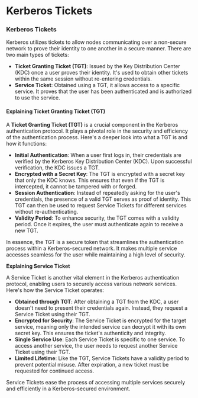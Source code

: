 # Kerberos Tickets

### Kerberos Tickets

Kerberos utilizes tickets to allow nodes communicating over a non-secure network to prove their identity to one another in a secure manner. There are two main types of tickets:

* **Ticket Granting Ticket (TGT)**: Issued by the Key Distribution Center (KDC) once a user proves their identity. It's used to obtain other tickets within the same session without re-entering credentials.
* **Service Ticket**: Obtained using a TGT, it allows access to a specific service. It proves that the user has been authenticated and is authorized to use the service.

#### Explaining Ticket Granting Ticket (TGT)

A **Ticket Granting Ticket (TGT)** is a crucial component in the Kerberos authentication protocol. It plays a pivotal role in the security and efficiency of the authentication process. Here's a deeper look into what a TGT is and how it functions:

* **Initial Authentication**: When a user first logs in, their credentials are verified by the Kerberos Key Distribution Center (KDC). Upon successful verification, the KDC issues a TGT.
* **Encrypted with a Secret Key**: The TGT is encrypted with a secret key that only the KDC knows. This ensures that even if the TGT is intercepted, it cannot be tampered with or forged.
* **Session Authentication**: Instead of repeatedly asking for the user's credentials, the presence of a valid TGT serves as proof of identity. This TGT can then be used to request Service Tickets for different services without re-authenticating.
* **Validity Period**: To enhance security, the TGT comes with a validity period. Once it expires, the user must authenticate again to receive a new TGT.

In essence, the TGT is a secure token that streamlines the authentication process within a Kerberos-secured network. It makes multiple service accesses seamless for the user while maintaining a high level of security.

**Explaining Service Ticket**

A Service Ticket is another vital element in the Kerberos authentication protocol, enabling users to securely access various network services. Here's how the Service Ticket operates:

* **Obtained through TGT**: After obtaining a TGT from the KDC, a user doesn't need to present their credentials again. Instead, they request a Service Ticket using their TGT.
* **Encrypted for Security**: The Service Ticket is encrypted for the target service, meaning only the intended service can decrypt it with its own secret key. This ensures the ticket's authenticity and integrity.
* **Single Service Use**: Each Service Ticket is specific to one service. To access another service, the user needs to request another Service Ticket using their TGT.
* **Limited Lifetime**: Like the TGT, Service Tickets have a validity period to prevent potential misuse. After expiration, a new ticket must be requested for continued access.

Service Tickets ease the process of accessing multiple services securely and efficiently in a Kerberos-secured environment.
